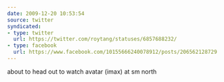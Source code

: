```yaml
---
date: 2009-12-20 10:53:54
source: twitter
syndicated:
- type: twitter
  url: https://twitter.com/roytang/statuses/6857688232/
- type: facebook
  url: https://www.facebook.com/10155666240078912/posts/206562128729
---
```


about to head out to watch avatar (imax) at sm north